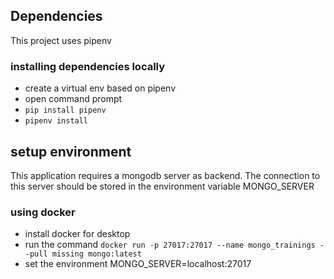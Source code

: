 
## Dependencies

This project uses pipenv

### installing dependencies locally

- create a virtual env based on pipenv
- open command prompt
- `pip install pipenv`
- `pipenv install`

## setup environment

This application requires a mongodb server as backend.
The connection to this server should be stored in the environment variable MONGO_SERVER

### using docker

- install docker for desktop
- run the command `docker run -p 27017:27017 --name mongo_trainings --pull missing mongo:latest `
- set the environment MONGO_SERVER=localhost:27017

